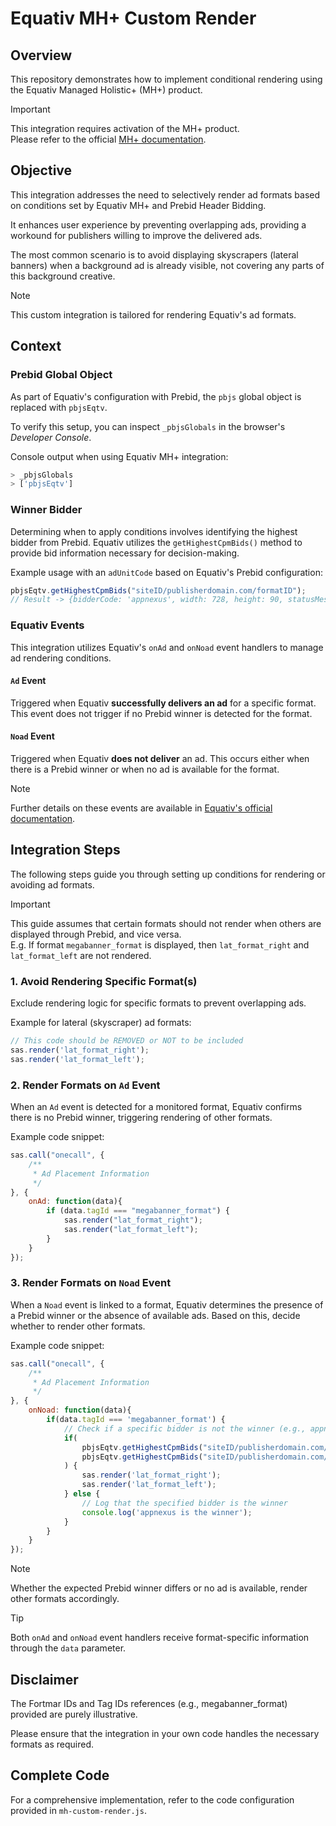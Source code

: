 # Equativ MH+ Custom Render

## Overview
This repository demonstrates how to implement conditional rendering using the Equativ Managed Holistic+ (MH+) product.

> [!IMPORTANT]
> This integration requires activation of the MH+ product.\
> Please refer to the official [MH+ documentation](https://help.smartadserver.com/s/article/Managed-Holistic).

## Objective
This integration addresses the need to selectively render ad formats based on conditions set by Equativ MH+ and Prebid Header Bidding.

It enhances user experience by preventing overlapping ads, providing a workound for publishers willing to improve the delivered ads.

The most common scenario is to avoid displaying skyscrapers (lateral banners) when a background ad is already visible, not covering any parts of this background creative.

> [!NOTE]
> This custom integration is tailored for rendering Equativ's ad formats.

## Context

### Prebid Global Object
As part of Equativ's configuration with Prebid, the `pbjs` global object is replaced with `pbjsEqtv`.

To verify this setup, you can inspect `_pbjsGlobals` in the browser's *Developer Console*.

Console output when using Equativ MH+ integration:
```javascript
> _pbjsGlobals
> ['pbjsEqtv']
```

### Winner Bidder
Determining when to apply conditions involves identifying the highest bidder from Prebid. Equativ utilizes the `getHighestCpmBids()` method to provide bid information necessary for decision-making.

Example usage with an `adUnitCode` based on Equativ's Prebid configuration:

```javascript
pbjsEqtv.getHighestCpmBids("siteID/publisherdomain.com/formatID");
// Result -> {bidderCode: 'appnexus', width: 728, height: 90, statusMessage: 'Bid available', adId: '1234abcd5678', …}
```

### Equativ Events
This integration utilizes Equativ's `onAd` and `onNoad` event handlers to manage ad rendering conditions.

#### `Ad` Event
Triggered when Equativ **successfully delivers an ad** for a specific format. This event does not trigger if no Prebid winner is detected for the format.

#### `Noad` Event
Triggered when Equativ **does not deliver** an ad. This occurs either when there is a Prebid winner or when no ad is available for the format.

> [!NOTE]
> Further details on these events are available in [Equativ's official documentation](https://help.smartadserver.com/s/article/Tagging-guide-2-implementation).

## Integration Steps
The following steps guide you through setting up conditions for rendering or avoiding ad formats.

> [!IMPORTANT]
> This guide assumes that certain formats should not render when others are displayed through Prebid, and vice versa.\
> E.g. If format `megabanner_format` is displayed, then `lat_format_right` and `lat_format_left` are not rendered.

### 1. Avoid Rendering Specific Format(s)
Exclude rendering logic for specific formats to prevent overlapping ads.

Example for lateral (skyscraper) ad formats:

```javascript
// This code should be REMOVED or NOT to be included
sas.render('lat_format_right');
sas.render('lat_format_left');
```

### 2. Render Formats on `Ad` Event
When an `Ad` event is detected for a monitored format, Equativ confirms there is no Prebid winner, triggering rendering of other formats.

Example code snippet:

```javascript
sas.call("onecall", {
    /**
     * Ad Placement Information
     */
}, {
    onAd: function(data){
        if (data.tagId === "megabanner_format") {
            sas.render("lat_format_right");
            sas.render("lat_format_left");
        }
    }
});

```

### 3. Render Formats on `Noad` Event
When a `Noad` event is linked to a format, Equativ determines the presence of a Prebid winner or the absence of available ads. Based on this, decide whether to render other formats.

Example code snippet:

```javascript
sas.call("onecall", {
    /**
     * Ad Placement Information
     */
}, {
    onNoad: function(data){
        if(data.tagId === 'megabanner_format') {
            // Check if a specific bidder is not the winner (e.g., appnexus)
            if(
                pbjsEqtv.getHighestCpmBids("siteID/publisherdomain.com/" + data.formatId)[0] === undefined ||
                pbjsEqtv.getHighestCpmBids("siteID/publisherdomain.com/" + data.formatId)[0].bidderCode !== "appnexus"
            ) {
                sas.render('lat_format_right');
                sas.render('lat_format_left');
            } else {
                // Log that the specified bidder is the winner
                console.log('appnexus is the winner');
            }
        }
    }
});
```

> [!NOTE]
> Whether the expected Prebid winner differs or no ad is available, render other formats accordingly.

> [!TIP]
> Both `onAd` and `onNoad` event handlers receive format-specific information through the `data` parameter.

## Disclaimer

The Fortmar IDs and Tag IDs references (e.g., megabanner_format) provided are purely illustrative.

Please ensure that the integration in your own code handles the necessary formats as required.

## Complete Code
For a comprehensive implementation, refer to the code configuration provided in `mh-custom-render.js`.
